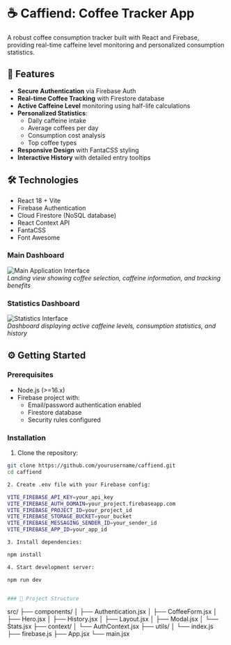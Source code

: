 # ☕ Caffiend: Coffee Tracker App

A robust coffee consumption tracker built with React and Firebase, providing real-time caffeine level monitoring and personalized consumption statistics.

## 🚀 Features
- **Secure Authentication** via Firebase Auth
- **Real-time Coffee Tracking** with Firestore database
- **Active Caffeine Level** monitoring using half-life calculations
- **Personalized Statistics**: 
  - Daily caffeine intake
  - Average coffees per day
  - Consumption cost analysis
  - Top coffee types
- **Responsive Design** with FantaCSS styling
- **Interactive History** with detailed entry tooltips

## 🛠 Technologies
- React 18 + Vite
- Firebase Authentication
- Cloud Firestore (NoSQL database)
- React Context API
- FantaCSS
- Font Awesome

### Main Dashboard
![Main Application Interface](coffee-tracker\public\screenshots\coffee-tracker-user-interface.png)  
*Landing view showing coffee selection, caffeine information, and tracking benefits*

### Statistics Dashboard
![Statistics Interface](coffee-tracker\public\screenshots\coffee-tracker-stats.png)  
*Dashboard displaying active caffeine levels, consumption statistics, and history*


## ⚙️ Getting Started

### Prerequisites
- Node.js (>=16.x)
- Firebase project with:
  - Email/password authentication enabled
  - Firestore database
  - Security rules configured

### Installation
1. Clone the repository:
```bash
git clone https://github.com/yourusername/caffiend.git
cd caffiend

2. Create .env file with your Firebase config:

VITE_FIREBASE_API_KEY=your_api_key
VITE_FIREBASE_AUTH_DOMAIN=your_project.firebaseapp.com
VITE_FIREBASE_PROJECT_ID=your_project_id
VITE_FIREBASE_STORAGE_BUCKET=your_bucket
VITE_FIREBASE_MESSAGING_SENDER_ID=your_sender_id
VITE_FIREBASE_APP_ID=your_app_id

3. Install dependencies:

npm install

4. Start development server:

npm run dev


### 📂 Project Structure

```
src/
├── components/
│   ├── Authentication.jsx
│   ├── CoffeeForm.jsx
│   ├── Hero.jsx
│   ├── History.jsx
│   ├── Layout.jsx
│   ├── Modal.jsx
│   └── Stats.jsx
├── context/
│   └── AuthContext.jsx
├── utils/
│   └── index.js
├── firebase.js
├── App.jsx
└── main.jsx
```

